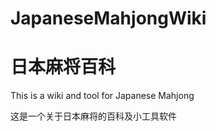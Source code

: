 <h1>JapaneseMahjongWiki</h1>
<h1>日本麻将百科</h1>

<p>This is a wiki and tool for Japanese Mahjong</p>
<p>这是一个关于日本麻将的百科及小工具软件</p>
